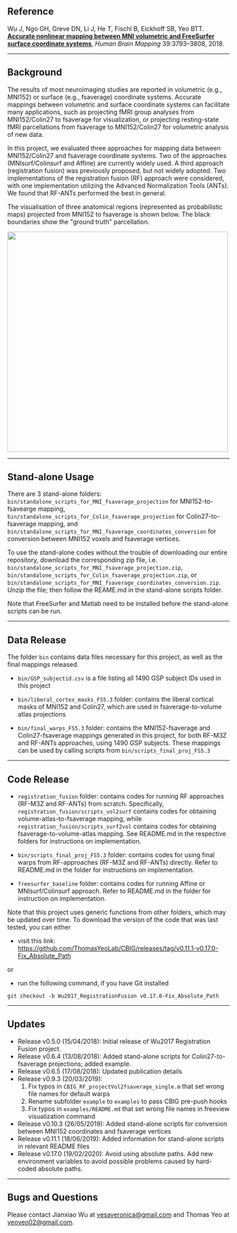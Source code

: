 ## Reference

Wu J, Ngo GH, Greve DN, Li J, He T, Fischl B, Eickhoff SB, Yeo BTT. [**Accurate nonlinear mapping between MNI volumetric and FreeSurfer surface coordinate systems**](http://people.csail.mit.edu/ythomas/publications/2018VolSurfMapping-HBM.pdf), *Human Brain Mapping* 39:3793–3808, 2018.

----

## Background

The results of most neuroimaging studies are reported in volumetric (e.g., MNI152) or surface (e.g., fsaverage) coordinate systems. Accurate mappings between volumetric and surface coordinate systems can facilitate many applications, such as projecting fMRI group analyses from MNI152/Colin27 to fsaverage for visualization, or projecting resting-state fMRI parcellations from fsaverage to MNI152/Colin27 for volumetric analysis of new data. 

In this project, we evaluated three approaches for mapping data between MNI152/Colin27 and fsaverage coordinate systems. Two of the approaches (MNIsurf/Colinsurf and Affine) are currently widely used. A third approach (registration fusion) was previously proposed, but not widely adopted. Two implementations of the registration fusion (RF) approach were considered, with one implementation utilizing the Advanced Normalization Tools (ANTs). We found that RF-ANTs performed the best in general. 

The visualisation of three anatomical regions (represented as probabilistic maps) projected from MNI152 to fsaverage is shown below. The black boundaries show the "ground truth" parcellation. 

<img src="bin/images/root_readme_img.png" height="500" />

----

## Stand-alone Usage

There are 3 stand-alone folders: `bin/standalone_scripts_for_MNI_fsaverage_projection` for MNI152-to-fsavearge mapping, `bin/standalone_scripts_for_Colin_fsaverage_projection` for Colin27-to-fsaverage mapping, and `bin/standalone_scripts_for_MNI_fsaverage_coordinates_conversion` for conversion between MNI152 voxels and fsaverage vertices.

To use the stand-alone codes without the trouble of downloading our entire repository, download the corresponding zip file, i.e. `bin/standalone_scripts_for_MNI_fsaverage_projection.zip`, `bin/standalone_scripts_for_Colin_fsaverage_projection.zip`, or `bin/standalone_scripts_for_MNI_fsaverage_coordinates_conversion.zip`. Unzip the file; then follow the REAME.md in the stand-alone scripts folder.

Note that FreeSurfer and Matlab need to be installed before the stand-alone scripts can be run.

----

## Data Release

The folder `bin` contains data files necessary for this project, as well as the final mappings released.

- `bin/GSP_subjectid.csv` is a file listing all 1490 GSP subject IDs used in this project

- `bin/liberal_cortex_masks_FS5.3` folder: contains the liberal cortical masks of MNI152 and Colin27, which are used in fsaverage-to-volume atlas projections

- `bin/final_warps_FS5.3` folder: contains the MNI152-fsaverage and Colin27-fsaverage mappings generated in this project, for both RF-M3Z and RF-ANTs approaches, using 1490 GSP subjects. These mappings can be used by calling scripts from `bin/scripts_final_proj_FS5.3`

----

## Code Release

- `registration_fusion` folder: contains codes for running RF approaches (RF-M3Z and RF-ANTs) from scratch. Specifically, `registration_fusion/scripts_vol2surf` contains codes for obtaining volume-atlas-to-fsaverage mapping, while `registration_fusion/scripts_surf2vol` contains codes for obtaining fsaverage-to-volume-atlas mapping. See README.md in the respective folders for instructions on implementation.

- `bin/scripts_final_proj_FS5.3` folder: contains codes for  using final warps from RF-approaches (RF-M3Z and RF-ANTs) directly. Refer to README.md in the folder for instructions on implementation.

- `freesurfer_baseline` folder:  contains codes for running Affine or MNIsurf/Colinsurf approach. Refer to README.md in the folder for instruction on implementation.

Note that this project uses generic functions from other folders, which may be updated over time. To download the version of the code that was last tested, you can either

- visit this link: https://github.com/ThomasYeoLab/CBIG/releases/tag/v0.11.1-v0.17.0-Fix_Absolute_Path

or

- run the following command, if you have Git installed
```
git checkout -b Wu2017_RegistrationFusion v0.17.0-Fix_Absolute_Path
```

----

## Updates

- Release v0.5.0 (15/04/2018): Initial release of Wu2017 Registration Fusion project.
- Release v0.6.4 (13/08/2018): Added stand-alone scripts for Colin27-to-fsaverage projections; added example.
- Release v0.6.5 (17/08/2018): Updated publication details
- Release v0.9.3 (20/03/2019): 
  1. Fix typos in `CBIG_RF_projectVol2fsaverage_single.m` that set wrong file names for default warps
  2. Rename subfolder `example` to `examples` to pass CBIG pre-push hooks
  3. Fix typos in `examples/README.md` that set wrong file names in freeview visualization command
- Release v0.10.3 (26/05/2019): Added stand-alone scripts for conversion between MNI152 coordinates and fsaverage vertices
- Release v0.11.1 (18/06/2019): Added information for stand-alone scripts in relevant README files
- Release v0.17.0 (19/02/2020): Avoid using absolute paths. Add new environment variables to avoid possible problems caused by hard-coded absolute paths.

----

## Bugs and Questions

Please contact Jianxiao Wu at vesaveronica@gmail.com and Thomas Yeo at yeoyeo02@gmail.com.
